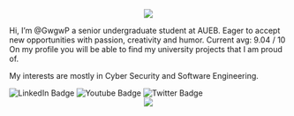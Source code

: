 <div id="header" align="center">
  <img src="https://media.giphy.com/media/wcgn5fVDjvR7pdvz4C/giphy.gif"/>
</div>

Hi, I’m @GwgwP
a senior undergraduate student at AUEB. Eager to accept new opportunities with passion, creativity and humor.
Current avg: 9.04 / 10
On my profile you will be able to find my university projects that I am proud of. 

My interests are mostly in Cyber Security and Software Engineering. 


<div id="badges">
  <img src="https://img.shields.io/badge/LinkedIn-blue?style=for-the-badge&logo=linkedin&logoColor=white" alt="LinkedIn Badge"/>
  <img src="https://img.shields.io/badge/YouTube-red?style=for-the-badge&logo=youtube&logoColor=white" alt="Youtube Badge"/>
  <img src="https://img.shields.io/badge/Twitter-blue?style=for-the-badge&logo=twitter&logoColor=white" alt="Twitter Badge"/>
</div>





<div id="header" align="center">
    <img src="https://media.giphy.com/media/HscDLzkO8EOTmgkhQP/giphy.gif"/>
</div>
